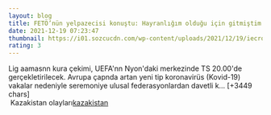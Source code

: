```yaml
--- 
layout: blog
title: FETÖ’nün yelpazecisi konuştu: Hayranlığım olduğu için gitmiştim
date: 2021-12-19 07:23:47
thumbnail: https://i01.sozcucdn.com/wp-content/uploads/2021/12/19/iecrop/yelpazeci_16_9_1639898620-670x371.jpg
rating: 3
---
```

Lig aamasnn kura çekimi, UEFA'nn Nyon'daki merkezinde TS 20.00'de gerçekletirilecek. Avrupa çapnda artan yeni tip koronavirüs (Kovid-19) vakalar nedeniyle seremoniye ulusal federasyonlardan davetli k… [+3449 chars]</br>&nbsp;Kazakistan olayları<a href="https://www.dental-ilan.org/">kazakistan</a>